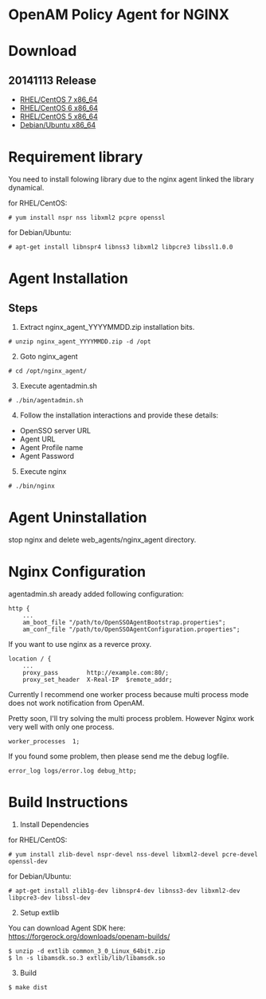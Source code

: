 OpenAM Policy Agent for NGINX
=============================

# Download

## 20141113 Release

 * [RHEL/CentOS 7 x86_64](https://www.osstech.co.jp/download/hamano/nginx/nginx_agent_20141113.el7.x86_64.zip)
 * [RHEL/CentOS 6 x86_64](https://www.osstech.co.jp/download/hamano/nginx/nginx_agent_20141113.el6.x86_64.zip)
 * [RHEL/CentOS 5 x86_64](https://www.osstech.co.jp/download/hamano/nginx/nginx_agent_20141113.el5.x86_64.zip)
 * [Debian/Ubuntu x86_64](https://www.osstech.co.jp/download/hamano/nginx/nginx_agent_20141113.deb.x86_64.zip)

# Requirement library

You need to install folowing library due to the nginx agent linked the
library dynamical.

for RHEL/CentOS:
~~~
# yum install nspr nss libxml2 pcpre openssl
~~~

for Debian/Ubuntu:
~~~
# apt-get install libnspr4 libnss3 libxml2 libpcre3 libssl1.0.0
~~~

# Agent Installation

## Steps

 1. Extract nginx_agent_YYYYMMDD.zip installation bits.

 ~~~
 # unzip nginx_agent_YYYYMMDD.zip -d /opt
 ~~~

 2. Goto nginx_agent

 ~~~
 # cd /opt/nginx_agent/
 ~~~

 3. Execute agentadmin.sh

 ~~~
 # ./bin/agentadmin.sh
 ~~~

 4. Follow the installation interactions and provide these details:

  - OpenSSO server URL
  - Agent URL
  - Agent Profile name
  - Agent Password

 5. Execute nginx
 ~~~
 # ./bin/nginx
 ~~~

# Agent Uninstallation

stop nginx and delete web_agents/nginx_agent directory.

# Nginx Configuration

agentadmin.sh aready added following configuration:

    http {
        ...
        am_boot_file "/path/to/OpenSSOAgentBootstrap.properties";
        am_conf_file "/path/to/OpenSSOAgentConfiguration.properties";

If you want to use nginx as a reverce proxy.

    location / {
        ...
        proxy_pass        http://example.com:80/;
        proxy_set_header  X-Real-IP  $remote_addr;

Currently I recommend one worker process because multi process mode
does not work notification from OpenAM.

Pretty soon, I'll try solving the multi process problem. However Nginx
work very well with only one process.

    worker_processes  1;

If you found some problem, then please send me the debug logfile.

    error_log logs/error.log debug_http;


# Build Instructions

1. Install Dependencies

 for RHEL/CentOS:
 ~~~
 # yum install zlib-devel nspr-devel nss-devel libxml2-devel pcre-devel openssl-dev
 ~~~

 for Debian/Ubuntu:
 ~~~
 # apt-get install zlib1g-dev libnspr4-dev libnss3-dev libxml2-dev libpcre3-dev libssl-dev
 ~~~

2. Setup extlib

 You can download Agent SDK here:
 https://forgerock.org/downloads/openam-builds/

 ~~~
 $ unzip -d extlib common_3_0_Linux_64bit.zip
 $ ln -s libamsdk.so.3 extlib/lib/libamsdk.so
 ~~~

3. Build

 ~~~
 $ make dist
 ~~~
